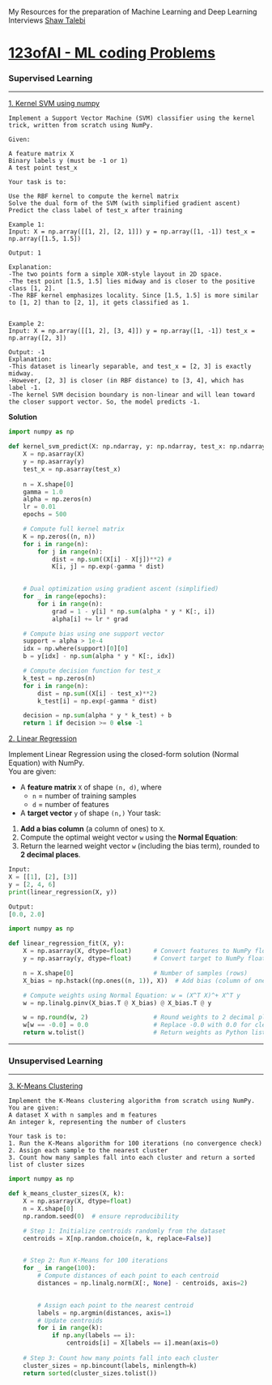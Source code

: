 My Resources for the preparation of Machine Learning and Deep Learning Interviews
[Shaw Talebi](https://github.com/ShawhinT)  

# [123ofAI -  ML coding Problems](https://products.123ofai.com/qnalab/problems)


### Supervised Learning
---
[1. Kernel SVM using numpy](https://products.123ofai.com/qnalab/problems/kernel-svm-using-numpy)


```
Implement a Support Vector Machine (SVM) classifier using the kernel trick, written from scratch using NumPy.

Given:

A feature matrix X
Binary labels y (must be -1 or 1)
A test point test_x

Your task is to:

Use the RBF kernel to compute the kernel matrix
Solve the dual form of the SVM (with simplified gradient ascent)
Predict the class label of test_x after training

Example 1:
Input: X = np.array([[1, 2], [2, 1]]) y = np.array([1, -1]) test_x = np.array([1.5, 1.5])

Output: 1

Explanation:
-The two points form a simple XOR-style layout in 2D space.
-The test point [1.5, 1.5] lies midway and is closer to the positive class [1, 2].
-The RBF kernel emphasizes locality. Since [1.5, 1.5] is more similar to [1, 2] than to [2, 1], it gets classified as 1.


Example 2:
Input: X = np.array([[1, 2], [3, 4]]) y = np.array([1, -1]) test_x = np.array([2, 3])

Output: -1
Explanation:
-This dataset is linearly separable, and test_x = [2, 3] is exactly midway.
-However, [2, 3] is closer (in RBF distance) to [3, 4], which has label -1.
-The kernel SVM decision boundary is non-linear and will lean toward the closer support vector. So, the model predicts -1.
```
**Solution**
```py
import numpy as np

def kernel_svm_predict(X: np.ndarray, y: np.ndarray, test_x: np.ndarray) -> int:
    X = np.asarray(X)
    y = np.asarray(y)
    test_x = np.asarray(test_x)
    
    n = X.shape[0]
    gamma = 1.0
    alpha = np.zeros(n)
    lr = 0.01
    epochs = 500

    # Compute full kernel matrix
    K = np.zeros((n, n))
    for i in range(n):
        for j in range(n):
            dist = np.sum((X[i] - X[j])**2) # 
            K[i, j] = np.exp(-gamma * dist)

            
    # Dual optimization using gradient ascent (simplified)
    for _ in range(epochs):
        for i in range(n):
            grad = 1 - y[i] * np.sum(alpha * y * K[:, i])
            alpha[i] += lr * grad

    # Compute bias using one support vector
    support = alpha > 1e-4
    idx = np.where(support)[0][0]
    b = y[idx] - np.sum(alpha * y * K[:, idx])

    # Compute decision function for test_x
    k_test = np.zeros(n)
    for i in range(n):
        dist = np.sum((X[i] - test_x)**2)
        k_test[i] = np.exp(-gamma * dist)

    decision = np.sum(alpha * y * k_test) + b
    return 1 if decision >= 0 else -1

```
[2. Linear Regression](https://products.123ofai.com/qnalab/problems/linear-regression)

Implement Linear Regression using the closed-form solution (Normal Equation) with NumPy.  
You are given:
* A **feature matrix** `X` of shape `(n, d)`, where
  * `n` = number of training samples
  * `d` = number of features
* A **target vector** `y` of shape `(n,)`
Your task:
1. **Add a bias column** (a column of ones) to `X`.
2. Compute the optimal weight vector `w` using the **Normal Equation**:
3. Return the learned weight vector `w` (including the bias term), rounded to **2 decimal places**.
```python
Input:
X = [[1], [2], [3]]
y = [2, 4, 6]
print(linear_regression(X, y))

Output:
[0.0, 2.0]
```
```py
import numpy as np

def linear_regression_fit(X, y):
    X = np.asarray(X, dtype=float)      # Convert features to NumPy float array
    y = np.asarray(y, dtype=float)      # Convert target to NumPy float array

    n = X.shape[0]                      # Number of samples (rows)
    X_bias = np.hstack((np.ones((n, 1)), X))  # Add bias (column of ones) to X

    # Compute weights using Normal Equation: w = (X^T X)^+ X^T y
    w = np.linalg.pinv(X_bias.T @ X_bias) @ X_bias.T @ y

    w = np.round(w, 2)                  # Round weights to 2 decimal places
    w[w == -0.0] = 0.0                  # Replace -0.0 with 0.0 for clean output
    return w.tolist()                   # Return weights as Python list

```
---
### Unsupervised Learning
---
[3. K-Means Clustering](https://products.123ofai.com/qnalab/problems/k-means-clustering)
```
Implement the K-Means clustering algorithm from scratch using NumPy.
You are given:
A dataset X with n samples and m features
An integer k, representing the number of clusters

Your task is to:
1. Run the K-Means algorithm for 100 iterations (no convergence check)
2. Assign each sample to the nearest cluster
3. Count how many samples fall into each cluster and return a sorted list of cluster sizes
```
```py
import numpy as np

def k_means_cluster_sizes(X, k):
    X = np.asarray(X, dtype=float)
    n = X.shape[0]
    np.random.seed(0)  # ensure reproducibility

    # Step 1: Initialize centroids randomly from the dataset
    centroids = X[np.random.choice(n, k, replace=False)]                        #Purpose: randomly select k unique indices from 0 to n-1.

    
    # Step 2: Run K-Means for 100 iterations
    for _ in range(100):
        # Compute distances of each point to each centroid
        distances = np.linalg.norm(X[:, None] - centroids, axis=2)              #Adds a new axis to X #If X has shape (n, m) → X[:, None] has shape (n, 1, m).
                                                                                # norm does it back to (n,m) dimension after the operation. 

        # Assign each point to the nearest centroid       
        labels = np.argmin(distances, axis=1)
        # Update centroids
        for i in range(k):                                                      #Loop over each cluster.
            if np.any(labels == i):                                             #Check if there are any points assigned to this cluster.
                centroids[i] = X[labels == i].mean(axis=0)                      #Selects all points assigned to cluster i & Computes the new centroid as the mean of all points in cluster i.
                
    # Step 3: Count how many points fall into each cluster
    cluster_sizes = np.bincount(labels, minlength=k)
    return sorted(cluster_sizes.tolist())
```
